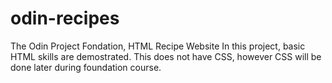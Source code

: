 # odin-recipes
The Odin Project Fondation, HTML Recipe Website
In this project, basic HTML skills are demostrated.  This does not have CSS, however CSS will be done later during foundation course.
